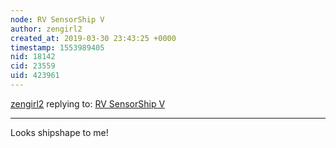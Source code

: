 ```yaml
---
node: RV SensorShip V 
author: zengirl2
created_at: 2019-03-30 23:43:25 +0000
timestamp: 1553989405
nid: 18142
cid: 23559
uid: 423961
---
```




[zengirl2](../profile/zengirl2) replying to: [RV SensorShip V ](../notes/cfastie/01-18-2019/rv-sensorship-v)

----
 Looks shipshape to me!